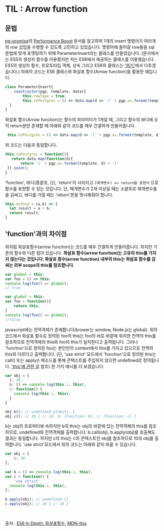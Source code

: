# TIL : Arrow function

## 문법
[pg-promise](https://github.com/vitaly-t/pg-promise)의 [Performance Boost](https://github.com/vitaly-t/pg-promise/wiki/Performance-Boost) 문서를 참고하여 1개의 insert 명령어가 여러개의 row 삽입을 수행할 수 있도록 고민하고 있었습니다. 명령어에 들어갈 row들을 sql 문법에 맞게 포맷팅하기 위해 ParameterInsert라는 클래스를 만들었습니다. (문서에서는 ES5의 생성자 함수를 이용했지만 저는 ES6에서 제공하는 클래스를 이용했습니다. ES5의 생성자 함수, 프로토타입 객체, 상속 그리고 ES6의 클래스는 ['여기'](https://github.com/kde6260/Today-I-Learned/blob/master/javascript/class.md)에서 다루겠습니다.) 아래의 코드는 ES6 클래스와 화살표 함수(Arrow function)을 활용한 예입니다.

``` javascript
class ParameterInsert{  
    constructor(pgp, template, data){  
        this.rawType = true;  
        this.toPostgres = () => data.map(d => '(' + pgp.as.format(template, d) + ')').join();  
  }  
}
```

화살표 함수(Arrow function)는 함수의 파라미터가 1개일 때, 그리고 함수의 바디에 오직 return문만 존재할 때 아래와 같이 코드를 매우 간결하게 만들어줍니다. 
```javascript
 this.toPostgres = () => data.map(d => '(' + pgp.as.format(template, d) + ')').join();
 ```
 위 코드는 다음과 동일합니다.
 ``` javascript
this.toPostgres = function(){  
    return data.map(function(d){  
        return '(' + pgp.as.format(template, d) + ')'  
  }).join();  
}
```

'function', 바디(중괄호, {}), 'return'이 사라지고 `(매개변수) => return할 표현식` 으로 함수를 표현할 수 있는 것입니다. 단, 매개변수가 2개 이상일 때는 소괄호로 매개변수들을 감싸고, 바디를 가질 때는 'return'문을 명시해줘야 합니다.

```javascript
this.method = (a,b) => {
  let result = a + b;
  return result;
} 
```


## 'function'과의 차이점
위처럼 화살표함수(arrow function)는 코드를 매우 간결하게 만들어줍니다. 하지만 기존의 함수와 다른 점이 있습니다. **화살표 함수(arrow function)는 고유의 this를 가지지 않는다는 것입니다. 화살표 함수(arrow function) 내부의 this는 화살표 함수를 감싸는 외부 scope의 this를 참조합니다.**

```javascript
var global = this;
var foo = () => this;
console.log(foo() == global);
// true
``` 

```javascript
var global = this;
var foo = function(){
    return this;
}
console.log(foo() == global);
//false
```
javascript에는 전역객체가 존재합니다(brower는 window, Node.js는 global). 위의 코드에서 화살표 함수로 정의된 foo의 this는 foo의 바로 바깥에 위치한 전역의 this를 참조하므로 전역객체의 this와 foo의 this가 일치한다고 출력됩니다. 그러나 'function'으로 정의된 foo는 본인만의 context에서 this를 가지고 있으므로 전역의 this와 다르다고 출력합니다. (단, 'use strict' 모드에서 'function'으로 정의된 this는 call() 또는 apply() 메소드를 통해 콘텍스트를 주입하지 않으면 undefined로 정의됩니다. ['this'에 관한 글](https://developer.mozilla.org/en-US/docs/Web/JavaScript/Reference/Operators/this) 참조) 한 가지 예시를 더 보겠습니다.

```javascript
var obj = {
  i: 10,
  b: () => console.log(this.i, this),
  c: function() {
    console.log(this.i, this);
  }
}

obj.b(); // undefined global{..}
obj.c(); // 10 { i: 10, b: [Function: b], c: [Function: c] }
```
b는 obj의 프로퍼티에 속하지만 b의 this는 obj의 바깥에 있는 전역객체의 this를 참조하므로, undefined와 전역객체를 출력합니다. b.call(obj), b.apply(obj)를 호출해도 결과는 동일합니다.  하지만 c의 this는 c의 콘텍스트인 obj를 참조하므로 10과 obj를 출력합니다. 'use strict'모드에서 위의 코드는 아래와 같이 바꿀 수 있습니다.

``` javascript
var obj = {  
    i: 10  
};  
  
var b = () => console.log(this.i, this);  
var c = function() {  
    'use strict'  
  console.log(this.i, this);  
};  
  
b.apply(obj); // undefined {}
c.apply(obj); // 10 { i: 10 }
```

<br>


출처 : [ES6 In Depth: 화살표함수](http://hacks.mozilla.or.kr/2015/09/es6-in-depth-arrow-functions/),  [MDN-this](https://developer.mozilla.org/en-US/docs/Web/JavaScript/Reference/Operators/this)
